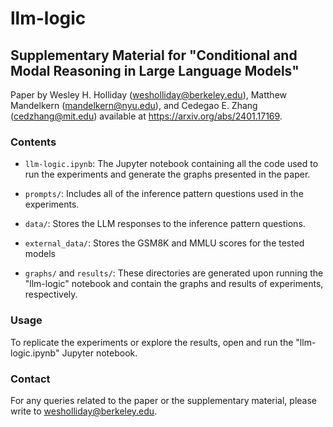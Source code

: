 # llm-logic

## Supplementary Material for "Conditional and Modal Reasoning in Large Language Models"

Paper by Wesley H. Holliday (wesholliday@berkeley.edu), Matthew Mandelkern (mandelkern@nyu.edu), and Cedegao E. Zhang (cedzhang@mit.edu) available at https://arxiv.org/abs/2401.17169.

### Contents

- `llm-logic.ipynb`: The Jupyter notebook containing all the code used to run the experiments and generate the graphs presented in the paper.

- `prompts/`: Includes all of the inference pattern questions used in the experiments.

- `data/`: Stores the LLM responses to the inference pattern questions.

- `external_data/`: Stores the GSM8K and MMLU scores for the tested models

- `graphs/` and `results/`: These directories are generated upon running the "llm-logic" notebook and contain the graphs and results of experiments, respectively.

### Usage

To replicate the experiments or explore the results, open and run the "llm-logic.ipynb" Jupyter notebook.

### Contact

For any queries related to the paper or the supplementary material, please write to wesholliday@berkeley.edu.
